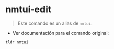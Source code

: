 # nmtui-edit

> Este comando es un alias de `nmtui`.

- Ver documentación para el comando original:

`tldr nmtui`

